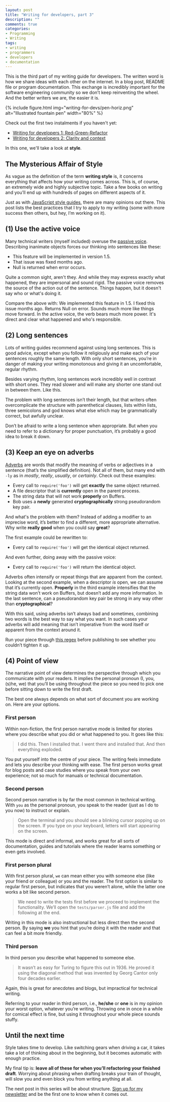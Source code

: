 ```yaml
---
layout: post
title: "Writing for developers, part 3"
description: ""
comments: true
categories:
- Programming
- Writing
tags:
- writing
- programmers
- developers
- documentation
---
```


This is the third part of my writing guide for developers. The written word is
how we share ideas with each other on the internet. In a blog post, README file
or program documentation. This exchange is incredibly important for the
software engineering community so we don’t keep reinventing the wheel. And the
better writers we are, the easier it is.

{% include figure.html img="writing-for-devs/pen-horiz.png" alt="Illustrated fountain pen" width="80%" %}

Check out the first two instalments if you haven't yet:

 * [Writing for developers 1: Red-Green-Refactor](/2015/12/10/writing-for-programmers-1/)
 * [Writing for developers 2: Clarity and context](/2015/12/17/writing-for-programmers-2/)

In this one, we'll take a look at **style**.

## The Mysterious Affair of Style

As vague as the definition of the term **writing style** is, it concerns
everything that affects how your writing comes across. This is, of course, an
extremely wide and highly subjective topic. Take a few books on writing and
you’ll end up with hundreds of pages on different aspects of it.

Just as with [JavaScript style
guides](http://addyosmani.com/blog/javascript-style-guides-and-beautifiers/),
there are many opinions out there. This post lists the best practices that I
try to apply to my writing (some with more success then others, but hey, I’m
working on it).

## (1) Use the active voice

Many technical writers (myself included) overuse the [passive
voice](https://en.m.wikipedia.org/wiki/English_passive_voice). Describing
inanimate objects forces our thinking into sentences like these:

* This feature will be implemented in version 1.5.
* That issue was fixed months ago.
* Null is returned when error occurs.

Quite a common sight, aren't they. And while they may express exactly what
happened, they are impersonal and sound rigid. The passive voice removes the
source of the action out of the sentence. Things happen, but it doesn't say
who or what's doing it.

Compare the above with: We implemented this feature in 1.5. I fixed this issue
months ago. Returns Null on error. Sounds much more like things move forward.
In the active voice, the verb bears much more power. It's direct and clear what
happened and who's responsible.

## (2) Long sentences

Lots of writing guides recommend against using long sentences. This is good
advice, except when you follow it religiously and make each of your sentences
roughly the same length. With only short sentences, you’re in danger of making
your writing monotonous and giving it an uncomfortable, regular rhythm.

Besides varying rhythm, long sentences work incredibly well in contrast with
short ones. They read slower and will make any shorter one stand out in between
them. Like this.

The problem with long sentences isn’t their length, but that writers often
overcomplicate the structure with parenthetical clauses, lists within lists,
three semicolons and god knows what else which may be grammatically correct,
but awfully unclear.

Don’t be afraid to write a long sentence when appropriate. But when you need to
refer to a dictionary for proper punctuation, it’s probably a good idea to
break it down.

## (3) Keep an eye on adverbs

[Adverbs](https://en.wikipedia.org/wiki/Adverb) are words that modify the
meaning of verbs or adjectives in a sentence (that’s the simplified definition).
Not all of them, but many end with `-ly` as in _mostly_, _really_,
_usually_, or _certainly_. Check out these examples:

* Every call to `require('foo')` will get **exactly** the same object returned.
* A file descriptor that is **currently** open in the parent process.
* The string data that will not work **properly** on Buffers.
* Bob uses a **newly** generated **cryptographically** strong pseudorandom key
pair.

And what's the problem with them? Instead of adding a modifier to an imprecise
word, it’s better to find a different, more appropriate alternative. Why
write **really good** when you could say **great**?

The first example could be rewritten to:

 * Every call to `require('foo')` will get the identical object returned.

And even further, doing away with the passive voice:

 * Every call to `require('foo')` will return the identical object.

Adverbs often intensify or repeat things that are apparent from the context.
Looking at the second example, when a descriptor _is_ open, we can assume that
it’s currently open. **Properly** in the third example intensifies that the
string data won’t work on Buffers, but doesn’t add any more information. In the
last sentence, can a pseudorandom key pair be strong in any way other than
**cryptographical**?

With this said, using adverbs isn’t always bad and sometimes, combining two
words is the best way to say what you want. In such cases your adverbs will add
meaning that isn’t imperative from the word itself or apparent from the context
around it.

Run your piece through [this regex](http://regexr.com/3cfk2) before publishing
to see whether you couldn’t tighten it up.

## (4) Point of view

The narrative point of view determines the perspective through which you
communicate with your readers. It implies the personal pronoun (I, you, (s)he,
we) that you’ll be using throughout the piece so you need to pick one before
sitting down to write the first draft.

The best one always depends on what sort of document you are working on. Here
are your options.

### First person

Within non-fiction, the first person narrative mode is limited for stories where
you describe what you did or what happened to you. It goes like this:

> I did this. Then I installed that. I went there and installed that. And then
everything exploded.

You put yourself into the centre of your piece. The writing feels immediate and
lets you describe your thinking with ease. The first person works great for
blog posts and case studies where you speak from your own experience; not so
much for manuals or technical documentation.

### Second person

Second person narrative is by far the most common in technical writing. With
`you` as the personal pronoun, you speak to the reader (just as I do to you
now) to instruct or explain.

> Open the terminal and you should see a blinking cursor popping up on the
screen. If you type on your keyboard, letters will start appearing on the
screen.

This mode is direct and informal, and works great for all sorts of
documentation, guides and tutorials where the reader learns something or even
gets involved.

### First person plural

With first person plural, `we` can mean either you with someone else (like your
friend or colleague) or you and the reader. The first option is similar to
regular first person, but indicates that you weren’t alone, while the latter
one works a bit like second person.

> We need to write the tests first before we proceed to implement the
functionality. We’ll open the `tests/parser.js` file and add the following at
the end.

Writing in this mode is also instructional but less direct then the second
person. By saying **we** you hint that you’re doing it with the reader and that
can feel a bit more friendly.

### Third person

In third person you describe what happened to someone else.

> It wasn’t as easy for Turing to figure this out in 1936. He proved it using
the diagonal method that was invented by Georg Cantor only four decades earlier.

Again, this is great for anecdotes and blogs, but impractical for technical
writing.

Referring to your reader in third person, i.e., **he/she** or **one** is in my
opinion your worst option, whatever you’re writing. Throwing one in once in
a while for comical effect is fine, but using it throughout your whole piece
sounds stuffy.

## Until the next time

Style takes time to develop. Like switching gears when driving a car, it takes
take a lot of thinking about in the beginning, but it becomes automatic with
enough practice.

My final tip is: **leave all of these for when you’ll refactoring your finished
draft**. Worrying about phrasing when drafting breaks your train of thought,
will slow you and even block you from writing anything at all.

The next post in this series will be about structure. [Sign up for my
newsletter](/newsletter/) and be the first one to know when it
comes out.
